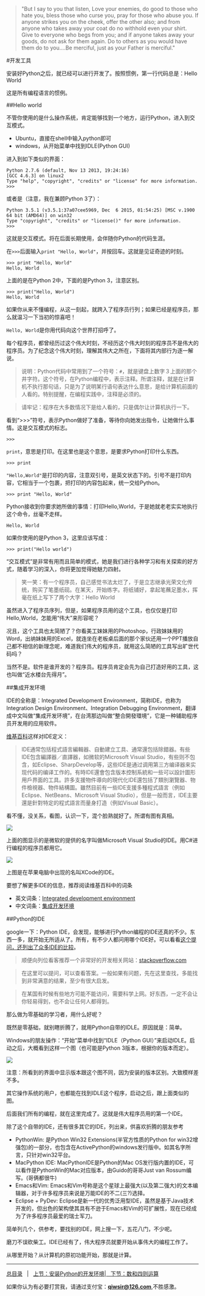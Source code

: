 >"But I say to you that listen, Love your enemies, do good to those who hate you, bless those who curse you, pray for those who abuse you. If anyone strikes you on the cheek, offer the other also; and from anyone who takes away your coat do no withhold even your shirt. Give to everyone who begs from you; and if anyone takes away your goods, do not ask for them again. Do to others as you would have them do to you....Be merciful, just as your Father is merciful."

#开发工具

安装好Python之后，就已经可以进行开发了。按照惯例，第一行代码总是：Hello World

这是所有编程语言的惯例。

##Hello world

不管你使用的是什么操作系统，肯定能够找到一个地方，运行Python，进入到交互模式。

- Ubuntu，直接在shell中输入python即可
- windows，从开始菜单中找到IDLE(Python GUI)

进入到如下类似的界面：

    Python 2.7.6 (default, Nov 13 2013, 19:24:16) 
    [GCC 4.6.3] on linux2
    Type "help", "copyright", "credits" or "license" for more information.
    >>>
    
或者是（注意，我在兼顾Python 3了）：

    Python 3.5.1 (v3.5.1:37a07cee5969, Dec  6 2015, 01:54:25) [MSC v.1900 64 bit (AMD64)] on win32
    Type "copyright", "credits" or "license()" for more information.
    >>> 

这就是交互模式。将在后面长期使用，会伴随你Python的代码生涯。

在`>>>`后面输入`print "Hello, World"`，并按回车。这就是见证奇迹的时刻。

    >>> print "Hello, World"
    Hello, World
    
上面的是在Python 2中，下面的是Python 3，注意区别。

    >>> print("Hello, World")
    Hello, World

如果你从来不懂编程，从这一刻起，就跨入了程序员行列；如果已经是程序员，那么就温习一下当初的惊喜吧！

`Hello, World`是你用代码向这个世界打招呼了。

每个程序员，都曾经历过这个伟大时刻，不经历这个伟大时刻的程序员不是伟大的程序员。为了纪念这个伟大时刻，理解其伟大之所在，下面将其内部行为逐一解说。

>说明：Python代码中常用到了一个符号：`#`，就是键盘上数字３上面的那个井字符。这个符号，在Python编程中，表示注释。所谓注释，就是在计算机不执行那句话，只是为了说明某行语句表达什么意思，是给计算机前面的人看的。特别提醒，在编程实践中，注释是必须的。

>请牢记：程序在大多数情况下是给人看的，只是偶尔让计算机执行一下。

看到“>>>”符号，表示Python做好了准备，等待你向她发出指令，让她做什么事情。这是交互模式的标志。
    
    >>>

`print`，意思是打印。在这里也是这个意思，是要求Python打印什么东西。
    
    >>> print
    
`"Hello,World"`是打印的内容，注意双引号，是英文状态下的。引号不是打印内容，它相当于一个包裹，把打印的内容包起来，统一交给Python。
    
    >>> print "Hello, World"  
        
Python接收到你要求她所做的事情：打印Hello,World，于是她就老老实实地执行这个命令，丝毫不走样。
    
    Hello, World

如果你使用的是Python 3，这里应该写成：

    >>> print("Hello world")

“交互模式”是非常有用而且简单的模式，她是我们进行各种学习和有关探索的好方式，随着学习的深入，你将更加觉得她魅力四射。

>笑一笑：有一个程序员，自己感觉书法太烂了，于是立志继承光荣文化传统，购买了笔墨纸砚。在某天，开始练字。将纸铺好，拿起笔蘸足墨水，挥毫在纸上写下了两个大字：Hello World

虽然进入了程序员序列，但是，如果程序员用的这个工具，也仅仅是打印Hello,World，怎能用“伟大”来形容呢？

况且，这个工具也太简陋了？你看美工妹妹用的Photoshop，行政妹妹用的Word，出纳妹妹用的Excel，就连坐在老板桌后面的那个家伙还用一个PPT播放自己都不相信的新理念呢，难道我们伟大的程序员，就用这么简陋的工具写出旷世代码吗？

当然不是。软件是谁开发的？程序员。程序员肯定会先为自己打造好用的工具，这也叫做“近水楼台先得月”。

##集成开发环境

IDE的全称是：Integrated Development Environment，简称IDE，也称为Integration Design Environment、Integration Debugging Environment，翻译成中文叫做“集成开发环境”，在台湾那边叫做“整合開發環境”，它是一种辅助程序员开发用的应用软件。

[维基百科](http://zh.wikipedia.org/zh/%E9%9B%86%E6%88%90%E5%BC%80%E5%8F%91%E7%8E%AF%E5%A2%83)这样对IDE定义：

>IDE通常包括程式語言編輯器、自動建立工具、通常還包括除錯器。有些IDE包含編譯器／直譯器，如微软的Microsoft Visual Studio，有些则不包含，如Eclipse、SharpDevelop等，这些IDE是通过调用第三方编译器来实现代码的编译工作的。有時IDE還會包含版本控制系統和一些可以設計圖形用戶界面的工具。許多支援物件導向的現代化IDE還包括了類別瀏覽器、物件檢視器、物件結構圖。雖然目前有一些IDE支援多種程式語言（例如Eclipse、NetBeans、Microsoft Visual Studio），但是一般而言，IDE主要還是針對特定的程式語言而量身打造（例如Visual Basic）。

看不懂，没关系，看图，认识一下，混个脸熟就好了。所谓有图有真相。

![](./1images/10101.png)

上面的图显示的是微软的提供的名字叫做Microsoft Visual Studio的IDE。用C#进行编程的程序员都用它。

![](./1images/10102.png)

上图是在苹果电脑中出现的名叫XCode的IDE。

要想了解更多IDE的信息，推荐阅读维基百科中的词条

- 英文词条：[Integrated development environment](http://en.wikipedia.org/wiki/Integrated_development_environment)
- 中文词条：[集成开发环境](http://zh.wikipedia.org/zh/%E9%9B%86%E6%88%90%E5%BC%80%E5%8F%91%E7%8E%AF%E5%A2%83)

##Python的IDE

google一下：Python IDE，会发现，能够进行Python编程的IDE还真的不少。东西一多，就开始无所适从了。所有，有不少人都问用哪个IDE好。可以看看[这个提问，还列出了众多IDE的比较](http://stackoverflow.com/questions/81584/what-ide-to-use-for-python)。

>顺便向列位看客推荐一个非常好的开发相关网站：[stackoverflow.com](http://stackoverflow.com/)

>在这里可以提问，可以查看答案。一般如果有问题，先在这里查找，多能找到非常满意的结果，至少有很大启发。

>在某国有时候有些地方可能不能访问，需要科学上网。好东西，一定不会让你轻易得到，也不会让任何人都得到。

那么做为零基础的学习者，用什么好呢？

既然是零基础，就别瞎折腾了，就用Python自带的IDLE。原因就是：简单。

Windows的朋友操作：“开始”菜单中找到“IDLE（Python GUI）”来启动IDLE。启动之后，大概看到这样一个图（也可能是Python 3版本，根据你的版本而定）。

![](./1images/10103.png)

注意：所看到的界面中显示版本跟这个图不同，因为安装的版本区别。大致模样差不多。

其它操作系统的用户，也都能在找到IDLE这个程序，启动之后，跟上面类似的图。

后面我们所有的编程，就在这里完成了。这就是伟大程序员用的第一个IDE。

除了这个自带的IDE，还有很多其它的IDE，列出来，供喜欢折腾的朋友参考

- PythonWin: 是Python Win32 Extensions(半官方性质的Python for win32增强包)的一部分，也包含在ActivePython的windows发行版中。如其名字所言，只针对win32平台。
- MacPython IDE: MacPythonIDE是Python的Mac OS发行版内置的IDE，可以看作是PythonWin的Mac对应版本，由Guido的哥哥Just van Rossum编写。(哥俩都很牛)
- Emacs和Vim: Emacs和Vim号称是这个星球上最强大(以及第二强大)的文本编辑器，对于许多程序员来说是万能IDE的不二(三?)选择。
- Eclipse + PyDev: Eclipse是新一代的优秀泛用型IDE，虽然是基于Java技术开发的，但出色的架构使其具有不逊于Emacs和Vim的可扩展性，现在已经成为了许多程序员最爱的瑞士军刀。

简单列几个，供参考，要找别的IDE，网上搜一下，五花八门，不少呢。

磨刀不误砍柴工。IDE已经有了，伟大程序员就要开始从事伟大的编程工作了。

从哪里开始？从计算机的原初功能开始，那就是计算。

------

[总目录](./index.md)&nbsp;&nbsp;&nbsp;|&nbsp;&nbsp;&nbsp;[上节：安装Python的开发环境](./03.md)|[&nbsp;&nbsp;&nbsp;下节：数和四则运算](./102.md)

如果你认为有必要打赏我，请通过支付宝：**qiwsir@126.com**,不胜感激。
